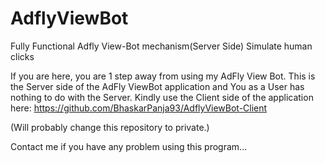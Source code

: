 # AdflyViewBot
Fully Functional Adfly View-Bot mechanism(Server Side) Simulate human clicks

If you are here, you are 1 step away from using my AdFly View Bot.
This is the Server side of the AdFly ViewBot application and You as a User has nothing to do with the Server.
Kindly use the Client side of the application here: https://github.com/BhaskarPanja93/AdflyViewBot-Client

(Will probably change this repository to private.)

Contact me if you have any problem using this program...
